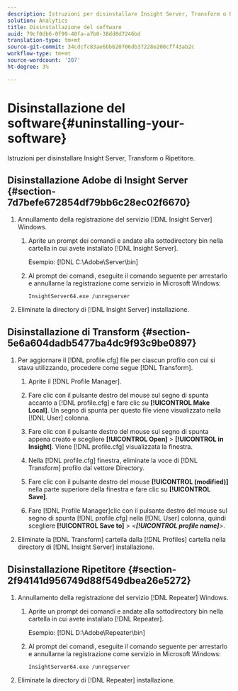```yaml
---
description: Istruzioni per disinstallare Insight Server, Transform o Ripetitore.
solution: Analytics
title: Disinstallazione del software
uuid: 79cf0db6-0f99-40fa-a7b0-38dd8d7246bd
translation-type: tm+mt
source-git-commit: 34cdcfc83ae6bb620706db37228e200cff43ab2c
workflow-type: tm+mt
source-wordcount: '207'
ht-degree: 3%

---
```



# Disinstallazione del software{#uninstalling-your-software}

Istruzioni per disinstallare Insight Server, Transform o Ripetitore.

## Disinstallazione  Adobe di Insight Server {#section-7d7befe672854df79bb6c28ec02f6670}

1. Annullamento della registrazione del servizio [!DNL Insight Server] Windows.

   1. Aprite un prompt dei comandi e andate alla sottodirectory bin nella cartella in cui avete installato [!DNL Insight Server].

      Esempio: [!DNL C:\Adobe\Server\bin]

   1. Al prompt dei comandi, eseguite il comando seguente per arrestarlo e annullarne la registrazione come servizio in Microsoft Windows:

      ```
      InsightServer64.exe /unregserver
      ```

1. Eliminate la directory di [!DNL Insight Server] installazione.

## Disinstallazione di Transform {#section-5e6a604dadb5477ba4dc9f93c9be0897}

1. Per aggiornare il [!DNL profile.cfg] file per ciascun profilo con cui si stava utilizzando, procedere come segue [!DNL Transform].

   1. Aprite il [!DNL Profile Manager].
   1. Fare clic con il pulsante destro del mouse sul segno di spunta accanto a [!DNL profile.cfg] e fare clic su **[!UICONTROL Make Local]**. Un segno di spunta per questo file viene visualizzato nella [!DNL User] colonna.

   1. Fare clic con il pulsante destro del mouse sul segno di spunta appena creato e scegliere **[!UICONTROL Open]** > **[!UICONTROL in Insight]**. Viene [!DNL profile.cfg] visualizzata la finestra.

   1. Nella [!DNL profile.cfg] finestra, eliminate la voce di [!DNL Transform] profilo dal vettore Directory.

   1. Fare clic con il pulsante destro del mouse **[!UICONTROL (modified)]** nella parte superiore della finestra e fare clic su **[!UICONTROL Save]**.

   1. Fare [!DNL Profile Manager]clic con il pulsante destro del mouse sul segno di spunta [!DNL profile.cfg] nella [!DNL User] colonna, quindi scegliere **[!UICONTROL Save to]** > *&lt;**[!UICONTROL profile name]**>*.

1. Eliminate la [!DNL Transform] cartella dalla [!DNL Profiles] cartella nella directory di [!DNL Insight Server] installazione.

## Disinstallazione Ripetitore {#section-2f94141d956749d88f549dbea26e5272}

1. Annullamento della registrazione del servizio [!DNL Repeater] Windows.

   1. Aprite un prompt dei comandi e andate alla sottodirectory bin nella cartella in cui avete installato [!DNL Repeater].

      Esempio: [!DNL D:\Adobe\Repeater\bin]

   1. Al prompt dei comandi, eseguite il comando seguente per arrestarlo e annullarne la registrazione come servizio in Microsoft Windows:

      ```
      InsightServer64.exe /unregserver
      ```

1. Eliminate la directory di [!DNL Repeater] installazione.

